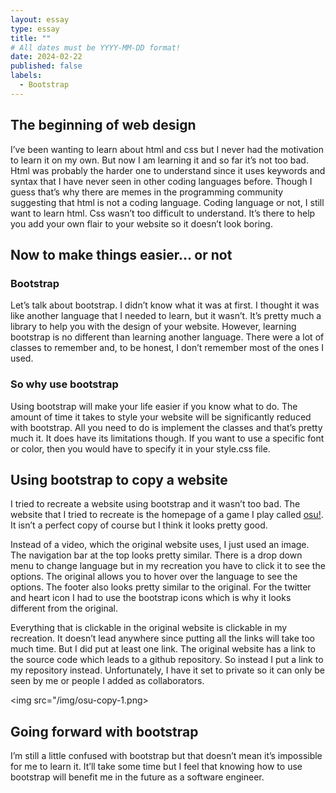 ```yaml
---
layout: essay
type: essay
title: ""
# All dates must be YYYY-MM-DD format!
date: 2024-02-22
published: false
labels:
  - Bootstrap
---
```

## The beginning of web design

I’ve been wanting to learn about html and css but I never had the motivation to learn it on my own. But now I am learning it and so far it’s not too bad. Html was probably the harder one to understand since it uses keywords and syntax that I have never seen in other coding languages before. Though I guess that’s why there are memes in the programming community suggesting that html is not a coding language. Coding language or not, I still want to learn html. Css wasn’t too difficult to understand. It’s there to help you add your own flair to your website so it doesn’t look boring. 

## Now to make things easier… or not

### Bootstrap

Let’s talk about bootstrap. I didn’t know what it was at first. I thought it was like another language that I needed to learn, but it wasn’t. It’s pretty much a library to help you with the design of your website. However, learning bootstrap is no different than learning another language. There were a lot of classes to remember and, to be honest, I don’t remember most of the ones I used.

### So why use bootstrap

Using bootstrap will make your life easier if you know what to do. The amount of time it takes to style your website will be significantly reduced with bootstrap. All you need to do is implement the classes and that’s pretty much it. It does have its limitations though. If you want to use a specific font or color, then you would have to specify it in your style.css file. 

## Using bootstrap to copy a website

I tried to recreate a website using bootstrap and it wasn’t too bad. The website that I tried to recreate is the homepage of a game I play called [osu!](https://osu.ppy.sh/home). It isn’t a perfect copy of course but I think it looks pretty good.

Instead of a video, which the original website uses, I just used an image. The navigation bar at the top looks pretty similar. There is a drop down menu to change language but in my recreation you have to click it to see the options. The original allows you to hover over the language to see the options. The footer also looks pretty similar to the original. For the twitter and heart icon I had to use the bootstrap icons which is why it looks different from the original.

Everything that is clickable in the original website is clickable in my recreation. It doesn’t lead anywhere since putting all the links will take too much time. But I did put at least one link. The original website has a link to the source code which leads to a github repository. So instead I put a link to my repository instead. Unfortunately, I have it set to private so it can only be seen by me or people I added as collaborators.

<img src="/img/osu-copy-1.png>

## Going forward with bootstrap

I’m still a little confused with bootstrap but that doesn’t mean it’s impossible for me to learn it. It’ll take some time but I feel that knowing how to use bootstrap will benefit me in the future as a software engineer. 


